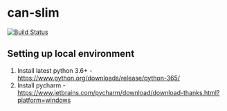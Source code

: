 # can-slim
[![Build Status](https://travis-ci.org/karl-chan/can-slim.svg?branch=master)](https://travis-ci.org/karl-chan/can-slim)

## Setting up local environment
1. Install latest python 3.6+ - https://www.python.org/downloads/release/python-365/
2. Install pycharm - https://www.jetbrains.com/pycharm/download/download-thanks.html?platform=windows
